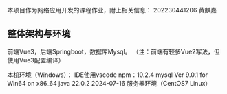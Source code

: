 本项目作为网络应用开发的课程作业，附上相关信息：
202230441206 黄麒嘉


## 整体架构与环境
前端Vue3，后端Springboot，数据库Mysql。
（注：前端有较多Vue2写法，但使用Vue3配置编译）

本机环境（Windows）：
IDE使用vscode
npm：10.2.4
mysql  Ver 9.0.1 for Win64 on x86_64
java 22.0.2 2024-07-16
服务器环境（CentOS7 Linux）



